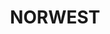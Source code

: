 ---
lastmod: '2025-04-06T06:05:20+00:00'
latitude: -33.758601
layout: suburb
longitude: 150.992887
postcode: '2153'
state: NSW
title: NORWEST
url: /nsw/norwest/
---